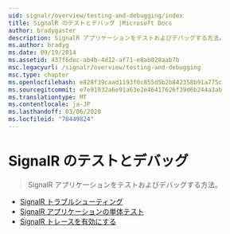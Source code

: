 ```yaml
---
uid: signalr/overview/testing-and-debugging/index
title: SignalR のテストとデバッグ |Microsoft Docs
author: bradygaster
description: SignalR アプリケーションをテストおよびデバッグする方法。
ms.author: bradyg
ms.date: 09/19/2014
ms.assetid: 437f6dec-ab4b-4d12-af71-e8ab028aab7b
msc.legacyurl: /signalr/overview/testing-and-debugging
msc.type: chapter
ms.openlocfilehash: e828f39caad1193f0c855d5b2b842358b91a775c
ms.sourcegitcommit: e7e91932a6e91a63e2e46417626f39d6b244a3ab
ms.translationtype: MT
ms.contentlocale: ja-JP
ms.lasthandoff: 03/06/2020
ms.locfileid: "78449824"
---
```

# <a name="signalr-testing-and-debugging"></a>SignalR のテストとデバッグ

> SignalR アプリケーションをテストおよびデバッグする方法。

- [SignalR トラブルシューティング](troubleshooting.md)
- [SignalR アプリケーションの単体テスト](unit-testing-signalr-applications.md)
- [SignalR トレースを有効にする](enabling-signalr-tracing.md)
